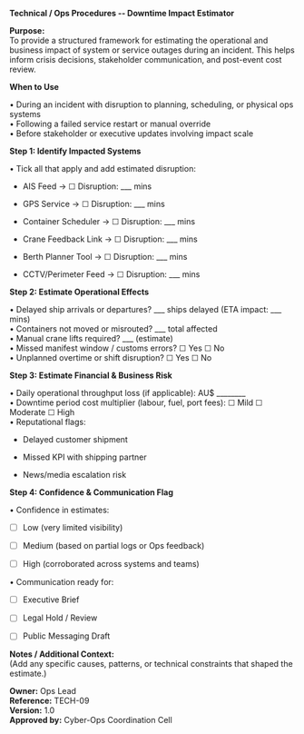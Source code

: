 **Technical / Ops Procedures -- Downtime Impact Estimator**

**Purpose:**\
To provide a structured framework for estimating the operational and
business impact of system or service outages during an incident. This
helps inform crisis decisions, stakeholder communication, and post-event
cost review.

**When to Use**

• During an incident with disruption to planning, scheduling, or
physical ops systems\
• Following a failed service restart or manual override\
• Before stakeholder or executive updates involving impact scale

**Step 1: Identify Impacted Systems**

• Tick all that apply and add estimated disruption:

- AIS Feed → ☐ Disruption: \_\_\_ mins

- GPS Service → ☐ Disruption: \_\_\_ mins

- Container Scheduler → ☐ Disruption: \_\_\_ mins

- Crane Feedback Link → ☐ Disruption: \_\_\_ mins

- Berth Planner Tool → ☐ Disruption: \_\_\_ mins

- CCTV/Perimeter Feed → ☐ Disruption: \_\_\_ mins

**Step 2: Estimate Operational Effects**

• Delayed ship arrivals or departures? \_\_\_ ships delayed (ETA impact:
\_\_\_ mins)\
• Containers not moved or misrouted? \_\_\_ total affected\
• Manual crane lifts required? \_\_\_ (estimate)\
• Missed manifest window / customs errors? ☐ Yes ☐ No\
• Unplanned overtime or shift disruption? ☐ Yes ☐ No

**Step 3: Estimate Financial & Business Risk**

• Daily operational throughput loss (if applicable): AU\$
\_\_\_\_\_\_\_\_\
• Downtime period cost multiplier (labour, fuel, port fees): ☐ Mild ☐
Moderate ☐ High\
• Reputational flags:

- Delayed customer shipment

- Missed KPI with shipping partner

- News/media escalation risk

**Step 4: Confidence & Communication Flag**

• Confidence in estimates:

- [ ] Low (very limited visibility)

- [ ] Medium (based on partial logs or Ops feedback)

- [ ] High (corroborated across systems and teams)

• Communication ready for:

- [ ] Executive Brief

- [ ] Legal Hold / Review

- [ ] Public Messaging Draft

**Notes / Additional Context:**\
(Add any specific causes, patterns, or technical constraints that shaped
the estimate.)

**Owner:** Ops Lead\
**Reference:** TECH-09\
**Version:** 1.0\
**Approved by:** Cyber-Ops Coordination Cell
